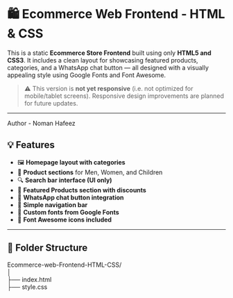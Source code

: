 # 🛍️ Ecommerce Web Frontend - HTML & CSS

This is a static **Ecommerce Store Frontend** built using only **HTML5 and CSS3**. It includes a clean layout for showcasing featured products, categories, and a WhatsApp chat button — all designed with a visually appealing style using Google Fonts and Font Awesome.

> ⚠️ This version is **not yet responsive** (i.e. not optimized for mobile/tablet screens). Responsive design improvements are planned for future updates.

---
Author - Noman Hafeez

## 💡 Features

- 🖼️ **Homepage layout with categories**
- 🧥 **Product sections** for Men, Women, and Children
- 🔍 **Search bar interface (UI only)**
- 🛒 **Featured Products section with discounts**
- 💬 **WhatsApp chat button integration**
- 🧾 **Simple navigation bar**
- 🎨 **Custom fonts from Google Fonts**
- 🌟 **Font Awesome icons included**

---

## 📁 Folder Structure

Ecommerce-web-Frontend-HTML-CSS/  
│  
├── index.html  
├── style.css
